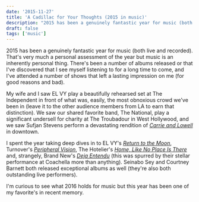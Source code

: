 ```yaml
---
date: '2015-11-27'
title: 'A Cadillac for Your Thoughts (2015 in music)'
description: "2015 has been a genuinely fantastic year for music (both live and recorded). That's very much a personal assessment of the year but music is an inherently personal thing. There's been a number of albums released or that I've discovered that I see myself listening to for a long time to come, and I've attended a number of shows that left a lasting impression on me (for good reasons and bad)."
draft: false
tags: ['music']
---
```


2015 has been a genuinely fantastic year for music (both live and recorded). That's very much a personal assessment of the year but music is an inherently personal thing. There's been a number of albums released or that I've discovered that I see myself listening to for a long time to come, and I've attended a number of shows that left a lasting impression on me (for good reasons and bad).<!-- excerpt -->

My wife and I saw EL VY play a beautifully rehearsed set at The Independent in front of what was, easily, the most obnoxious crowd we've been in (leave it to the other audience members from LA to earn that distinction). We saw our shared favorite band, The National, play a significant undersell for charity at The Troubadour in West Hollywood, and we saw Sufjan Stevens perform a devastating rendition of _[Carrie and Lowell](https://geo.itunes.apple.com/us/album/carrie-lowell/id955572616?uo=4&app=itunes&at=11lvuD)_ in downtown.

I spent the year taking deep dives in to EL VY's _[Return to the Moon](https://geo.itunes.apple.com/us/album/return-to-the-moon/id1020818018?uo=4&app=itunes&at=11lvuD)_, Turnover's _[Peripheral Vision](https://geo.itunes.apple.com/us/album/peripheral-vision/id980825405?uo=4&app=itunes&at=11lvuD)_, The Hotelier's _[Home, Like No Place Is There](https://geo.itunes.apple.com/us/album/home-like-noplace-is-there/id818552465?uo=4&app=itunes&at=11lvuD)_ and, strangely, Brand New's _[Deja Entendu](https://geo.itunes.apple.com/us/album/deja-entendu/id325226569?uo=4&app=itunes&at=11lvuD)_ (this was spurred by their stellar performance at Coachella more than anything). Seinabo Sey and Courtney Barnett both released exceptional albums as well (they're also both outstanding live performers).

I'm curious to see what 2016 holds for music but this year has been one of my favorite's in recent memory.
